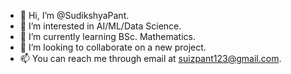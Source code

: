 - 👋 Hi, I’m @SudikshyaPant.
- 👀 I’m interested in AI/ML/Data Science.
- 🌱 I’m currently learning BSc. Mathematics.
- 💞️ I’m looking to collaborate on a new project.
- 📫 You can reach me through email at suizpant123@gmail.com.

<!---
SudikshyaPant/SudikshyaPant is a ✨ special ✨ repository because its `README.md` (this file) appears on your GitHub profile.
You can click the Preview link to take a look at your changes.
--->
